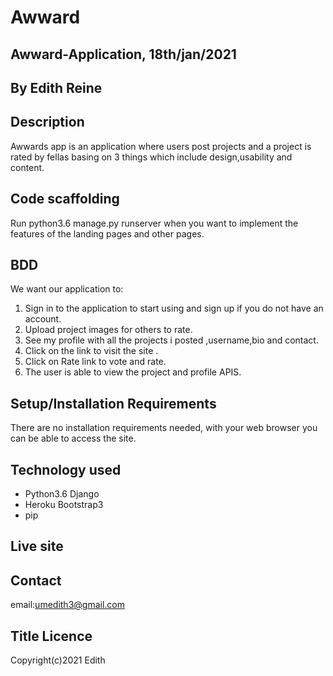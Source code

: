 # Awward

## Awward-Application, 18th/jan/2021

## By Edith Reine

## Description

Awwards app is an application where users post projects and a project is rated by fellas basing on 3 things which include design,usability and content.

## Code scaffolding

Run python3.6 manage.py runserver when you want to implement the features of the landing pages and other pages.

## BDD

We want our application to:
 1. Sign in to the application to start using and sign up if you do not have an account. 
 2. Upload project images for others to rate. 
 3. See my profile with all the projects i posted ,username,bio and contact. 
 4. Click on the link to visit the site . 
 5. Click on Rate link to vote and rate. 
 6. The user is able to view the project and profile APIS.

## Setup/Installation Requirements

There are no installation requirements needed, with your web browser you can be able to access the site.

## Technology used

- Python3.6 Django 
- Heroku Bootstrap3
- pip

## Live site 

## Contact

email:umedith3@gmail.com

## Title Licence

Copyright(c)2021 Edith